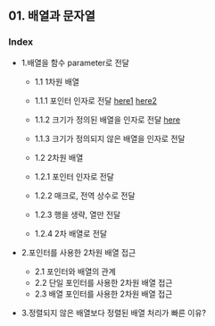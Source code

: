 ## 01. 배열과 문자열
### Index
* 1.배열을 함수 parameter로 전달 
  * 1.1 1차원 배열
  * 1.1.1 포인터 인자로 전달  [here1](https://github.com/csbyun-data/C-Programming/blob/main/chap02/Arrays_and_Strings_in_C/Transfer_one_dimension_pointer1.c) 
[here2](https://github.com/csbyun-data/C-Programming/blob/main/chap02/Arrays_and_Strings_in_C/Transfer_one_dimension_pointer2.c)
   * 1.1.2 크기가 정의된 배열을 인자로 전달 [here](https://github.com/csbyun-data/C-Programming/blob/main/chap02/Arrays_and_Strings_in_C/Transfer_one_dimension1.c)
   * 1.1.3 크기가 정의되지 않은 배열을 인자로 전달

  * 1.2 2차원 배열
   * 1.2.1 포인터 인자로 전달
   * 1.2.2 매크로, 전역 상수로 전달
   * 1.2.3 행을 생략, 열만 전달
   * 1.2.4 2차 배열로 전달

* 2.포인터를 사용한 2차원 배열 접근
   * 2.1 포인터와 배열의 관계
   * 2.2 단일 포인터를 사용한 2차원 배열 접근
   * 2.3 배열 포인터를 사용한 2차원 배열 접근
   
* 3.정렬되지 않은 배열보다 정렬된 배열 처리가 빠른 이유?

